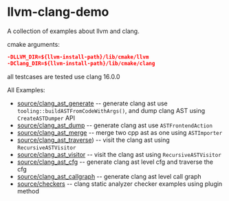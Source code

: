 # llvm-clang-demo

A collection of examples about llvm and clang.


cmake arguments:
``` cmake
-DLLVM_DIR=${llvm-install-path}/lib/cmake/llvm
-DClang_DIR=${llvm-install-path}/lib/cmake/clang
```

all testcases are tested use clang 16.0.0

All Examples:
- [source/clang_ast_generate](https://github.com/maijun-sec/llvm-clang-demo/tree/main/source/clang_ast_generate)  -- generate clang ast use `tooling::buildASTFromCodeWithArgs()`, and dump clang AST using `CreateASTDumper` API
- [source/clang_ast_dump](https://github.com/maijun-sec/llvm-clang-demo/tree/main/source/clang_ast_dump)  -- generate clang ast use `ASTFrontendAction`
- [source/clang_ast_merge](https://github.com/maijun-sec/llvm-clang-demo/tree/main/source/clang_ast_merge)  -- merge two cpp ast as one using `ASTImporter`
- [source/clang_ast_traverse](https://github.com/maijun-sec/llvm-clang-demo/tree/main/source/clang_ast_basic_traverse))  -- visit the clang ast using `RecursiveASTVisitor`
- [source/clang_ast_visitor](https://github.com/maijun-sec/llvm-clang-demo/tree/main/source/clang_ast_visitor)  -- visit the clang ast using `RecursiveASTVisitor`
- [source/clang_ast_cfg](https://github.com/maijun-sec/llvm-clang-demo/tree/main/source/clang_ast_cfg)  -- generate clang ast level cfg and traverse the cfg
- [source/clang_ast_callgraph](https://github.com/maijun-sec/llvm-clang-demo/tree/main/source/clang_ast_callgraph) -- generate clang ast level call graph
- [source/checkers](https://github.com/maijun-sec/llvm-clang-demo/tree/main/source/checkers)  -- clang static analyzer checker examples using plugin method
